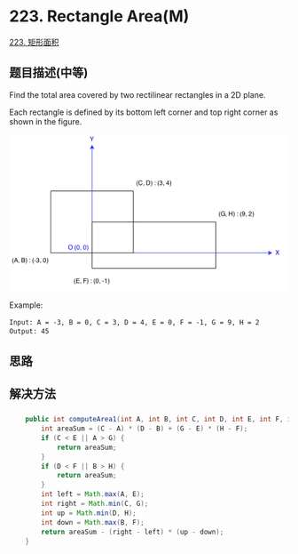 # 223. Rectangle Area\(M\)

[223. 矩形面积](https://leetcode-cn.com/problems/rectangle-area/)

## 题目描述\(中等\)

Find the total area covered by two rectilinear rectangles in a 2D plane.

Each rectangle is defined by its bottom left corner and top right corner as shown in the figure.

![](../assets/201-300/223-p-1.png)

Example:

```
Input: A = -3, B = 0, C = 3, D = 4, E = 0, F = -1, G = 9, H = 2
Output: 45
```

## 思路

## 解决方法

### 

```java
    public int computeArea1(int A, int B, int C, int D, int E, int F, int G, int H) {
        int areaSum = (C - A) * (D - B) + (G - E) * (H - F);
        if (C < E || A > G) {
            return areaSum;
        }
        if (D < F || B > H) {
            return areaSum;
        }
        int left = Math.max(A, E);
        int right = Math.min(C, G);
        int up = Math.min(D, H);
        int down = Math.max(B, F);
        return areaSum - (right - left) * (up - down);
    }
```



